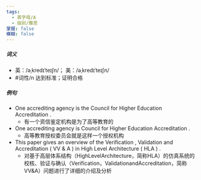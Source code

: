 ```yaml
---
tags:
  - 首字母/A
  - 级别/雅思
掌握: false
模糊: false
---
```

##### 词义
- 英：/əˌkredɪˈteɪʃn/； 美：/əˌkredɪˈteɪʃn/
- #词性/n  达到标准；证明合格
##### 例句
- One accrediting agency is the Council for Higher Education Accreditation .
	- 有一个资信鉴定机构是为了高等教育的
- One accrediting agency is Council for Higher Education Accreditation .
	- 高等教育授权委员会就是这样一个授权机构
- This paper gives an overview of the Verification , Validation and Accreditation ( VV & A ) in High Level Architecture ( HLA ) .
	- 对基于高层体系结构（HighLevelArchitecture，简称HLA）的仿真系统的校核、验证与确认（Verification，ValidationandAccreditation，简称VV&A）问题进行了详细的介绍及分析
